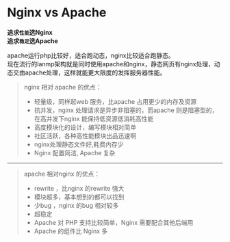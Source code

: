 # Nginx vs Apache

**追求`性能`选Nginx**  
**追求`稳定`选Apache**

apache运行php比较好，适合跑动态，nginx比较适合跑静态。  
现在流行的lanmp架构就是同时使用apache和nginx，静态网页有nginx处理，动态交由apache处理，这样就能更大限度的发挥服务器性能。

> nginx 相对 apache 的优点：  
>* 轻量级，同样起web 服务，比apache 占用更少的内存及资源  
>* 抗并发，nginx 处理请求是异步非阻塞的，而apache 则是阻塞型的，在高并发下nginx 能保持低资源低消耗高性能  
>* 高度模块化的设计，编写模块相对简单  
>* 社区活跃，各种高性能模块出品迅速啊  
>* nginx处理静态文件好,耗费内存少  
>* Nginx 配置简洁, Apache 复杂  

---

> apache 相对nginx 的优点：  
>* rewrite ，比nginx 的rewrite 强大  
>* 模块超多，基本想到的都可以找到  
>* 少bug ，nginx 的bug 相对较多  
>* 超稳定  
>* Apache 对 PHP 支持比较简单，Nginx 需要配合其他后端用  
>* Apache 的组件比 Nginx 多  
